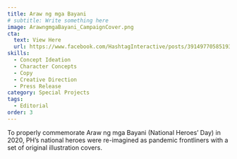 ```yaml
---
title: Araw ng mga Bayani
# subtitle: Write something here
image: ArawngmgaBayani_CampaignCover.png
cta:
  text: View Here
  url: https://www.facebook.com/HashtagInteractive/posts/3914977058519312
skills:
  - Concept Ideation
  - Character Concepts
  - Copy
  - Creative Direction
  - Press Release
category: Special Projects
tags:
  - Editorial
order: 3
---
```


To properly commemorate Araw ng mga Bayani (National Heroes’ Day) in 2020, PH’s national heroes were re-imagined as pandemic frontliners with a set of original illustration covers.
